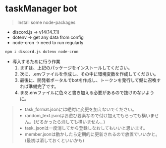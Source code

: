 # taskManager bot

> Install some node-packages

-   discord.js -> v14(14.7.1)
-   dotenv -> get any data from config
-   node-cron -> need to run regularly

```
npm i discord.js dotenv node-cron
```

-   導入するために行う作業
    1.  まずは、上記のパッケージをインストールしてください。
    2.  次に、.envファイルを作成し、その中に環境変数を作成してください。
    3.  最後に、開発者ポータルでbotを作成し、トークンを発行して鯖に召喚すれば準備完了です。
    4.  まあ.envファイルに色々と書き加える必要があるので抜けのないように。

> - task_format.jsonには絶対に変更を加えないでください。
> - random_text.jsonはお遊び要素なので付け加えてもらっても構いません。(だるかったら消しても構いません...)
> - task_jsonは一度消してから登録しなおしてもいいと思います。
> - member.jsonは動かしたら定期的に更新されるので放置でいいかと。(最初は消しておくといいかも)
